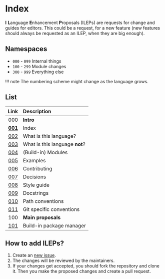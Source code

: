 # Index

**I** **L**anguage **E**nhancement **P**roposals (ILEPs) are requests for change and guides for editors. This could be a request, for a new feature (new features should always be requested as an ILEP, when they are big enough).

## Namespaces

- `000` - `099` Internal things
- `100` - `299` Module changes
- `300` - `999` Everything else

!!! note
The numbering scheme might change as the language grows.

## List

|                                                                  Link | Description                    |
| --------------------------------------------------------------------: | :----------------------------- |
|                                                                   000 | **Intro**                      |
|                                                    **[001](/001.md)** | Index                          |
|                                                        [002](/002.md) | What is this language?         |
|                                                        [003](/003.md) | What is this language **not**? |
|                                                        [004](/004.md) | (Build-in) Modules             |
|                                                        [005](/005.md) | Examples                       |
| [006](https://i-language-rust.readthedocs.io/en/latest/CONTRIBUTING/) | Contributing                   |
|                                                        [007](/007.md) | Decisions                      |
|                                                        [008](/008.md) | Style guide                    |
|                                                        [009](/009.md) | Docstrings                     |
|                                                        [010](/010.md) | Path conventions               |
|                                                        [011](/011.md) | Git specific conventions       |
|                                                                   100 | **Main proposals**             |
|                                                        [101](/101.md) | Build-in package manager       |

## How to add ILEPs?

1. Create an [new issue](https://github.com/I-Language-Development/I-Language-Enhancement-Proposals/issues/new).
2. The changes will be reviewed by the maintainers.
3. If your changes get accepted, you should fork the repository and clone it. Then you make the proposed changes and create a pull request.
